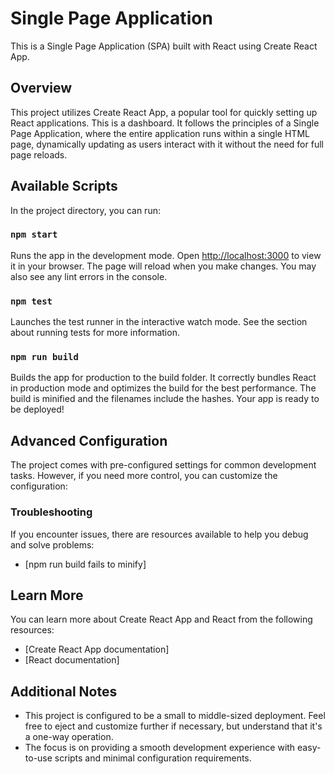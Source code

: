# Single Page Application

This is a Single Page Application (SPA) built with React using Create React App.

## Overview

This project utilizes Create React App, a popular tool for quickly setting up React applications. This is a dashboard. It follows the principles of a Single Page Application, where the entire application runs within a single HTML page, dynamically updating as users interact with it without the need for full page reloads.

## Available Scripts

In the project directory, you can run:

### `npm start`

Runs the app in the development mode.
Open [http://localhost:3000](http://localhost:3000) to view it in your browser.
The page will reload when you make changes.
You may also see any lint errors in the console.

### `npm test`

Launches the test runner in the interactive watch mode.
See the section about running tests for more information.

### `npm run build`

Builds the app for production to the build folder.
It correctly bundles React in production mode and optimizes the build for the best performance.
The build is minified and the filenames include the hashes.
Your app is ready to be deployed!

## Advanced Configuration

The project comes with pre-configured settings for common development tasks. However, if you need more control, you can customize the configuration:

### Troubleshooting

If you encounter issues, there are resources available to help you debug and solve problems:

- [npm run build fails to minify]

## Learn More

You can learn more about Create React App and React from the following resources:

- [Create React App documentation]
- [React documentation]

## Additional Notes

- This project is configured to be a small to middle-sized deployment. Feel free to eject and customize further if necessary, but understand that it's a one-way operation.
- The focus is on providing a smooth development experience with easy-to-use scripts and minimal configuration requirements.
